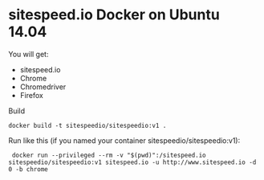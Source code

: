 # sitespeed.io Docker on Ubuntu 14.04

You will get:
* sitespeed.io
* Chrome
* Chromedriver
* Firefox

Build
```
docker build -t sitespeedio/sitespeedio:v1 .
```

Run like this (if you named your container sitespeedio/sitespeedio:v1):

```
 docker run --privileged --rm -v "$(pwd)":/sitespeed.io sitespeedio/sitespeedio:v1 sitespeed.io -u http://www.sitespeed.io -d 0 -b chrome
```

